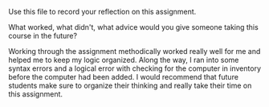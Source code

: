 Use this file to record your reflection on this assignment. 

What worked, what didn't, what advice would you give someone taking this course in the future?

Working through the assignment methodically worked really well for me and helped me to keep my logic organized. Along the way, I ran into some syntax errors and a logical error with checking for the computer in inventory before the computer had been added. I would recommend that future students make sure to organize their thinking and really take their time on this assignment.
